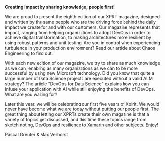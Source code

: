 **Creating impact by sharing knowledge; people first!**

We are proud to present the eighth edition of our XPRT magazine,
designed and written by the same people who are the driving force behind
the daily impact we create for and with our customers. Our magazine
represents that impact, ranging from helping organizations to adopt
DevOps in order to achieve digital transformation, to making
architectures more resilient by using robust patterns and unit testing.
Are you in control when experiencing turbulence in your production
environment? Read our article about Chaos Engineering to find out.

With each new edition of our magazine, we try to share as much knowledge
as we can, enabling as many organizations as we can to be more
successful by using new Microsoft technology. Did you know that quite a
large number of Data Science projects are executed without a valid ALM
strategy? The article "DevOps for Data Science" explains how you can
infuse your application with AI while still enjoying the benefits of
DevOps. What are you waiting for?

Later this year, we will be celebrating our first five years of Xpirit.
We would never have become what we are today without putting our people
first. The great thing about letting our XPRTs create their own magazine
is that a variety of topics get discussed, and this time these topics
range from sketch noting, DevOps and resilience to Xamarin and other
subjects. Enjoy!

Pascal Greuter & Max Verhorst
